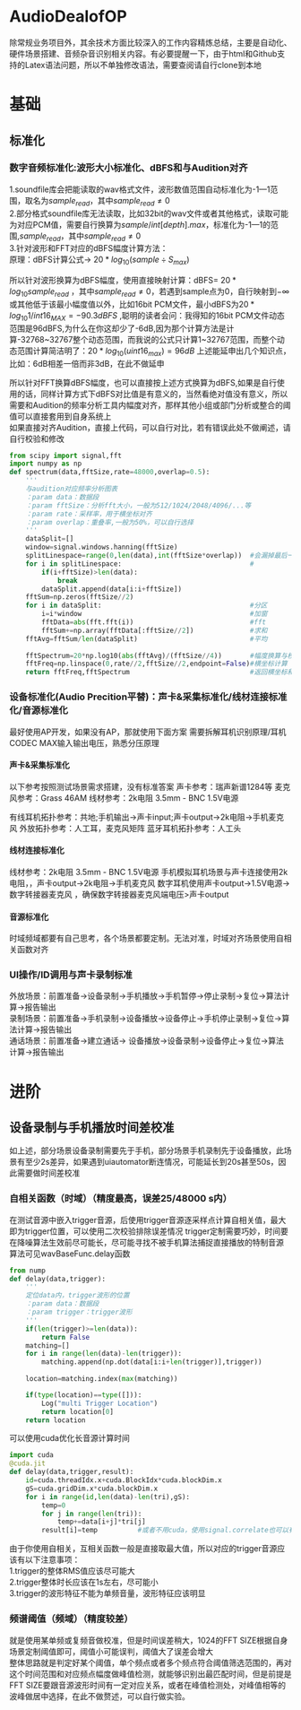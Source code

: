 # AudioDealofOP
除常规业务项目外，其余技术方面比较深入的工作内容精炼总结，主要是自动化、硬件场景搭建、音频杂音识别相关内容。有必要提醒一下，由于html和Github支持的Latex语法问题，所以不单独修改语法，需要查阅请自行clone到本地

# 基础
## 标准化

### 数字音频标准化:波形大小标准化、dBFS和与Audition对齐
1.soundfile库会把能读取的wav格式文件，波形数值范围自动标准化为-1—1范围，取名为$sample_{read}$，其中$sample_{read}\not=0$   
2.部分格式soundfile库无法读取，比如32bit的wav文件或者其他格式，读取可能为对应PCM值，需要自行换算为$sample/int[depth].max$，标准化为-1—1的范围,$sample_{read}$，其中$sample_{read}\not=0$    
3.针对波形和FFT对应的dBFS幅度计算方法：  
原理：dBFS计算公式-> $20*log_{10}(sample\div S_{max})$ 
  
所以针对波形换算为dBFS幅度，使用直接映射计算：dBFS= $20 * log_{10}{sample}_{read}$ ，其中$sample_{read}\not=0$，若遇到sample点为0，自行映射到$-\infty$或其他低于该最小幅度值以外，比如16bit PCM文件，最小dBFS为$20*log_{10}1/ int16_{MAX}=-90.3dBFS$ ,聪明的读者会问：我得知的16bit PCM文件动态范围是96dBFS,为什么在你这却少了-6dB,因为那个计算方法是计算-32768~32767整个动态范围，而我说的公式只计算1~32767范围，而整个动态范围计算简洁明了：$20*log_{10}(uint16_{max})=96dB$
上述能延申出几个知识点，比如：6dB相差一倍而非3dB，在此不做延申

所以针对FFT换算dBFS幅度，也可以直接按上述方式换算为dBFS,如果是自行使用的话，同样计算方式下dBFS对比值是有意义的，当然看绝对值没有意义，所以需要和Audition的频率分析工具内幅度对齐，那样其他小组或部门分析或整合的阈值可以直接套用到自身系统上  
如果直接对齐Audition，直接上代码，可以自行对比，若有错误此处不做阐述，请自行校验和修改
```python
from scipy import signal,fft
import numpy as np
def spectrum(data,fftSize,rate=48000,overlap=0.5):
    '''
    与audition对应频率分析图表
    ：param data：数据段
    ：param fftSize：分析fft大小，一般为512/1024/2048/4096/...等
    ：param rate：采样率，用于横坐标对齐
    ：param overlap：重叠率,一般为50%，可以自行选择
    '''
    dataSplit=[]
    window=signal.windows.hanning(fftSize)
    splitLinespace=range(0,len(data),int(fftSize*overlap))  #会漏掉最后一部分数据，但是不多，问题不大
    for i in splitLinespace:                                #
        if(i+fftSize)>len(data):
            break
        dataSplit.append(data[i:i+fftSize])
    fftSum=np.zeros(fftSize//2)
    for i in dataSplit:                                     #分区
        i=i*window                                          #加窗
        fftData=abs(fft.fft(i))                             #fft
        fftSum+=np.array(fftData[:fftSize//2])              #求和
    fftAvg=fftSum/len(dataSplit)                            #平均
    
    fftSpectrum=20*np.log10(abs(fftAvg)/(fftSize//4))       #幅度换算与校准
    fftFreq=np.linspace(0,rate//2,fftSize//2,endpoint=False)#横坐标计算
    return fftFreq,fftSpectrum                              #返回横坐标和纵坐标
```

### 设备标准化(Audio Precition平替)：声卡&采集标准化/线材连接标准化/音源标准化
最好使用AP开发，如果没有AP，那就使用下面方案
需要拆解耳机识别原理/耳机CODEC MAX输入输出电压，熟悉分压原理


#### 声卡&采集标准化 
以下参考按照测试场景需求搭建，没有标准答案
声卡参考：瑞声新谱1284等
麦克风参考：Grass 46AM
线材参考：2k电阻 3.5mm - BNC 1.5V电源
  

有线耳机拓扑参考：共地;手机输出->声卡input;声卡output->2k电阻->手机麦克风
外放拓扑参考：人工耳，麦克风矩阵
蓝牙耳机拓扑参考：人工头

#### 线材连接标准化
线材参考：2k电阻 3.5mm - BNC 1.5V电源 
手机模拟耳机场景与声卡连接使用2k电阻，，声卡output->2k电阻->手机麦克风
数字耳机使用声卡output->1.5V电源->数字转接器麦克风 ，确保数字转接器麦克风端电压>声卡output

#### 音源标准化
时域频域都要有自己思考，各个场景都要定制。无法对准，时域对齐场景使用自相关函数对齐


### UI操作/ID调用与声卡录制标准
外放场景：前置准备->设备录制->手机播放->手机暂停->停止录制->复位->算法计算->报告输出  
录制场景：前置准备->手机录制->设备播放->设备停止->手机停止录制->复位->算法计算->报告输出  
通话场景：前置准备->建立通话-> 设备播放->设备录制->设备停止->复位->算法计算->报告输出  

# 进阶
## 设备录制与手机播放时间差校准
如上述，部分场景设备录制需要先于手机，部分场景手机录制先于设备播放，此场景有至少2s差异，如果遇到uiautomator断连情况，可能延长到20s甚至50s，因此需要做时间差校准

### 自相关函数（时域）（精度最高，误差25/48000 s内）
在测试音源中嵌入trigger音源，后使用trigger音源逐采样点计算自相关值，最大即为trigger位置，可以使用二次校验排除误差情况
trigger定制需要巧妙，时间要在降噪算法生效前尽可能长，尽可能寻找不被手机算法捕捉直接播放的特制音源
算法可见wavBaseFunc.delay函数  

```python  
from nump
def delay(data,trigger):
    '''
    定位data内，trigger波形的位置
    ：param data：数据段
    ：param trigger：trigger波形
    '''
    if(len(trigger)>=len(data)):
        return False
    matching=[]
    for i in range(len(data)-len(trigger)):
        matching.append(np.dot(data[i:i+len(trigger)],trigger))
    
    location=matching.index(max(matching))

    if(type(location)==type([])):
        Log("multi Trigger Location")
        return location[0] 
    return location
```
可以使用cuda优化长音源计算时间    
```python
import cuda
@cuda.jit
def delay(data,trigger,result):
    id=cuda.threadIdx.x+cuda.BlockIdx*cuda.blockDim.x
    gS=cuda.gridDim.x*cuda.blockDim.x
    for i in range(id,len(data)-len(tri),gS):
        temp=0
        for j in range(len(tri)):
            temp+=data[i+j]*tri[j]
        result[i]=temp          #或者不用cuda，使用signal.correlate也可以有这样的效果，运算速度也比python自身硬算快
```
由于你使用自相关，互相关函数一般是直接取最大值，所以对应的trigger音源应该有以下注意事项：  
1.trigger的整体RMS值应该尽可能大    
2.trigger整体时长应该在1s左右，尽可能小  
3.trigger的波形特征不能为单频音量，波形特征应该明显    



### 频谱阈值（频域）（精度较差）
就是使用某单频或复频音做校准，但是时间误差稍大，1024的FFT SIZE根据自身场景定制阈值即可，阈值小可能误判，阈值大了误差会增大   
整体思路就是判定好某个阈值，单个频点或者多个频点符合阈值筛选范围的，再对这个时间范围和对应频点幅度做峰值检测，就能够识别出最匹配时间，但是前提是FFT SIZE要跟音源波形时间有一定对应关系，或者在峰值检测处，对峰值相等的波峰做居中选择，在此不做赘述，可以自行做实验。




 